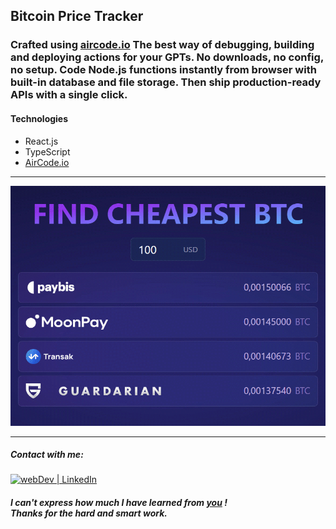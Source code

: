 ## Bitcoin Price Tracker 

### Crafted using [aircode.io](https://aircode.io/)  The best way of debugging, building and deploying actions for your GPTs.  No downloads, no config, no setup.  Code Node.js functions instantly from browser  with built-in database and file storage. Then ship production-ready APIs with a single click.


#### Technologies

- React.js
- TypeScript
- [AirCode.io](https://aircode.io/)

---

![](demo.gif)

---

##### Contact with me:

[<img alt="webDev | LinkedIn" src="https://img.shields.io/badge/linkedin-0077B5.svg?&style=for-the-badge&logo=linkedin&logoColor=white" />][linkedin]

[linkedin]: https://www.linkedin.com/in/sergiy-antonyuk/

##### I can't express how much I have learned from <a href="https://www.youtube.com/@CodingWithDawid" target="_blank">you</a>  ! <br> Thanks for the hard and smart work.
